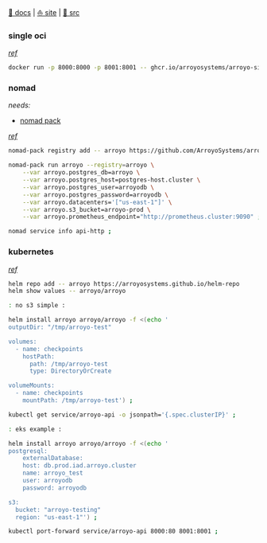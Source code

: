 [src/gh]: https://github.com/ArroyoSystems/arroyo.git "(MIT Apache-2.0) (Languages: Rust 75.1%, TypeScript 23.8%, Dockerfile 0.5%, Smarty 0.2%, CSS 0.1%, HTML 0.1%, Other 0.2%) Distributed stream processing engine in Rust"
[site]: https://www.arroyo.dev/ "Arroyo - Serverless stream processing"
[docs]: https://doc.arroyo.dev/ ""

[🍥 docs][docs] | [⛵ site][site] | [👾 src][src/gh]




[docs:deploy/nomad]: https://doc.arroyo.dev/deployment/nomad
[docs:deploy/kubernetes]: https://doc.arroyo.dev/deployment/kubernetes
[docs:start/single]: https://doc.arroyo.dev/getting-started

### single oci

[*ref*][docs:start/single]

~~~ sh
docker run -p 8000:8000 -p 8001:8001 -- ghcr.io/arroyosystems/arroyo-single:latest
~~~

### nomad

*needs:* 

[needs:nomad-pack]: https://developer.hashicorp.com/nomad/tutorials/nomad-pack/nomad-pack-intro "Introduction to Nomad Pack | Nomad | HashiCorp Developer"

- [nomad pack][needs:nomad-pack]

[*ref*][docs:deploy/nomad]

~~~ sh
nomad-pack registry add -- arroyo https://github.com/ArroyoSystems/arroyo-nomad-pack.git ;

nomad-pack run arroyo --registry=arroyo \
    --var arroyo.postgres_db=arroyo \
    --var arroyo.postgres_host=postgres-host.cluster \
    --var arroyo.postgres_user=arroyodb \
    --var arroyo.postgres_password=arroyodb \
    --var arroyo.datacenters='["us-east-1"]' \
    --var arroyo.s3_bucket=arroyo-prod \
    --var arroyo.prometheus_endpoint="http://prometheus.cluster:9090" ;

nomad service info api-http ;
~~~

### kubernetes

[*ref*][docs:deploy/kubernetes]

~~~ sh
helm repo add -- arroyo https://arroyosystems.github.io/helm-repo
helm show values -- arroyo/arroyo
~~~


~~~ sh
: no s3 simple :

helm install arroyo arroyo/arroyo -f <(echo '
outputDir: "/tmp/arroyo-test"

volumes:
  - name: checkpoints
    hostPath:
      path: /tmp/arroyo-test
      type: DirectoryOrCreate

volumeMounts:
  - name: checkpoints
    mountPath: /tmp/arroyo-test') ;

kubectl get service/arroyo-api -o jsonpath='{.spec.clusterIP}' ;
~~~

~~~ sh
: eks example :

helm install arroyo arroyo/arroyo -f <(echo '
postgresql:
    externalDatabase:
    host: db.prod.iad.arroyo.cluster
    name: arroyo_test
    user: arroyodb
    password: arroyodb

s3:
  bucket: "arroyo-testing"
  region: "us-east-1"') ;

kubectl port-forward service/arroyo-api 8000:80 8001:8001 ;
~~~

